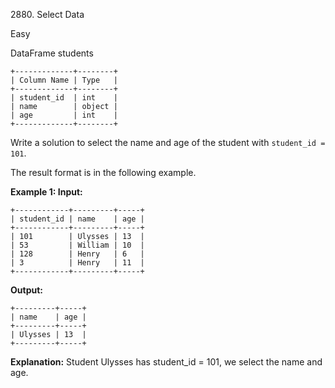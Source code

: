 2880\. Select Data

Easy

DataFrame students 

    +-------------+--------+ 
    | Column Name | Type   | 
    +-------------+--------+ 
    | student_id  | int    | 
    | name        | object | 
    | age         | int    | 
    +-------------+--------+

Write a solution to select the name and age of the student with `student_id = 101`.

The result format is in the following example.

**Example 1: Input:** 

    +------------+---------+-----+ 
    | student_id | name    | age | 
    +------------+---------+-----+ 
    | 101        | Ulysses | 13  | 
    | 53         | William | 10  | 
    | 128        | Henry   | 6   | 
    | 3          | Henry   | 11  | 
    +------------+---------+-----+

**Output:** 

    +---------+-----+ 
    | name    | age | 
    +---------+-----+ 
    | Ulysses | 13  | 
    +---------+-----+

**Explanation:** Student Ulysses has student_id = 101, we select the name and age.